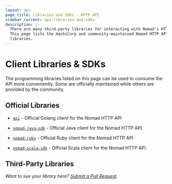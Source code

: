```yaml
---
layout: api
page_title: Libraries and SDKs - HTTP API
sidebar_current: api-libraries-and-sdks
description: |-
  There are many third-party libraries for interacting with Nomad's HTTP API.
  This page lists the HashiCorp and community-maintained Nomad HTTP API client
  libraries.
---
```


# Client Libraries & SDKs

The programming libraries listed on this page can be used to consume the API
more conveniently. Some are officially maintained while others are provided by
the community.

## Official Libraries

- [`api`](https://github.com/hashicorp/nomad/tree/master/api) - Official Golang
  client for the Nomad HTTP API

- [`nomad-java-sdk`](https://github.com/hashicorp/nomad-java-sdk) - Official
  Java client for the Nomad HTTP API.

- [`nomad-ruby`](https://github.com/hashicorp/nomad-ruby) - Official Ruby client
  for the Nomad HTTP API

- [`nomad-scala-sdk`](https://github.com/hashicorp/nomad-scala-sdk) - Official
  Scala client for the Nomad HTTP API.

## Third-Party Libraries

_Want to see your library here? [Submit a Pull Request](https://github.com/hashicorp/nomad)._
